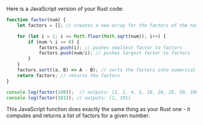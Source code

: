 Here is a JavaScript version of your Rust code:

```javascript
function factor(num) {
    let factors = []; // creates a new array for the factors of the number

    for (let i = 1; i <= Math.floor(Math.sqrt(num)); i++) { 
        if (num % i == 0) {
            factors.push(i); // pushes smallest factor to factors
            factors.push(num/i); // pushes largest factor to factors
        }
    }
    factors.sort((a, B) => A - B); // sorts the factors into numerical order for viewing purposes
    return factors; // returns the factors
}

console.log(factor(100));  // outputs: [1, 2, 4, 5, 10, 20, 25, 50, 100]
console.log(factor(101)); // outputs: [1, 101]
```

This JavaScript function does exactly the same thing as your Rust one - it computes and returns a list of factors for a given number.
